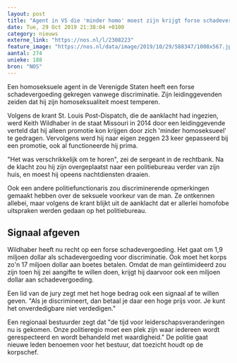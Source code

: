 ```yaml
---
layout: post
title: "Agent in VS die 'minder homo' moest zijn krijgt forse schadevergoeding"
date: Tue, 29 Oct 2019 21:38:04 +0100
category: nieuws
externe_link: "https://nos.nl/l/2308223"
feature_image: "https://nos.nl/data/image/2019/10/29/588347/1008x567.jpg"
aantal: 274
unieke: 188
bron: "NOS"
---
```


<p>Een homoseksuele agent in de Verenigde Staten heeft een forse schadevergoeding gekregen vanwege discriminatie. Zijn leidinggevenden zeiden dat hij zijn homoseksualiteit moest temperen.</p>
<p>Volgens de krant St. Louis Post-Dispatch, die de aanklacht had ingezien, werd Keith Wildhaber in de staat Missouri in 2014 door een leidinggevende verteld dat hij alleen promotie kon krijgen door zich 'minder homoseksueel' te gedragen. Vervolgens werd hij naar eigen zeggen 23 keer gepasseerd bij een promotie, ook al functioneerde hij prima.</p>
<p>"Het was verschrikkelijk om te horen", zei de sergeant in de rechtbank. Na de klacht zou hij zijn overgeplaatst naar een politiebureau verder van zijn huis, en moest hij opeens nachtdiensten draaien.</p>
<p>Ook een andere politiefunctionaris zou discriminerende opmerkingen gemaakt hebben over de seksuele voorkeur van de man. Ze ontkennen allebei, maar volgens de krant blijkt uit de aanklacht dat er allerlei homofobe uitspraken werden gedaan op het politiebureau.</p>
<h2>Signaal afgeven</h2>
<p>Wildhaber heeft nu recht op een forse schadevergoeding. Het gaat om 1,9 miljoen dollar als schadevergoeding voor discriminatie. Ook moet het korps zo'n 17 miljoen dollar aan boetes betalen. Omdat de man geïntimideerd zou zijn toen hij zei aangifte te willen doen, krijgt hij daarvoor ook een miljoen dollar aan schadevergoeding.</p>
<p>Een lid van de jury zegt met het hoge bedrag ook een signaal af te willen geven. "Als je discrimineert, dan betaal je daar een hoge prijs voor. Je kunt het onverdedigbare niet verdedigen."</p>
<p>Een regionaal bestuurder zegt dat "de tijd voor leiderschapsveranderingen nu is gekomen. Onze politieregio moet een plek zijn waar iedereen wordt gerespecteerd en wordt behandeld met waardigheid." De politie gaat nieuwe leden benoemen voor het bestuur, dat toezicht houdt op de korpschef.</p>
